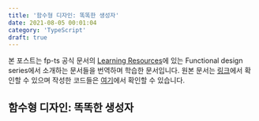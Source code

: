 ```yaml
---
title: '함수형 디자인: 똑똑한 생성자'
date: 2021-08-05 00:01:04
category: 'TypeScript'
draft: true
---
```


본 포스트는 fp-ts 공식 문서의 [Learning Resources](https://gcanti.github.io/fp-ts/learning-resources/)에 있는 Functional design series에서 소개하는 문서들을 번역하며 학습한 문서입니다. 원본 문서는 [링크](https://dev.to/gcanti/functional-design-how-to-make-the-time-combinator-more-general-3fge)에서 확인할 수 있으며 작성한 코드들은 [여기](https://github.com/alstn2468/getting-started-fp-ts/tree/main/src/functional_design_series/4_smart_constructors)에서 확인할 수 있습니다.

## 함수형 디자인: 똑똑한 생성자

